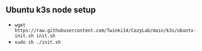 ## Ubuntu k3s node setup
- `wget https://raw.githubusercontent.com/Twinki14/CozyLab/main/k3s/ubuntu-init.sh init.sh`
- `sudo sh ./init.sh`